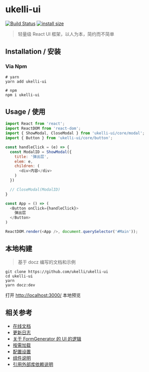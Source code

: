 # ukelli-ui

[![Build Status](https://travis-ci.org/ukelli/ukelli-ui.svg?branch=master)](https://travis-ci.org/ukelli/ukelli-ui)
[![install size](https://packagephobia.now.sh/badge?p=ukelli-ui)](https://packagephobia.now.sh/result?p=ukelli-ui)

> 轻量级 React UI 框架，以人为本，简约而不简单

## Installation / 安装

### Via Npm

```shell
# yarn
yarn add ukelli-ui

# npm
npm i ukelli-ui
```

## Usage / 使用

```js
import React from 'react';
import ReactDOM from 'react-dom';
import { ShowModal, CloseModal } from 'ukelli-ui/core/modal';
import { Button } from 'ukelli-ui/core/button';

const handleClick = (e) => {
  const ModalID = ShowModal({
    title: '弹出层',
    elem: e,
    children: (
      <div>内容</div>
    )
  })

  // CloseModal(ModalID)
}

const App = () => (
  <Button onClick={handleClick}>
    弹出层
  </Button>
)

ReactDOM.render(<App />, document.querySelector('#Main'));
```

## 本地构建

> 基于 docz 编写的文档和示例

```shell
git clone https://github.com/ukelli/ukelli-ui
cd ukelli-ui
yarn
yarn docz:dev
```

打开 [http://localhost:3000/](http://localhost:3000/) 本地预览

## 相关参考

- [在线文档](https://ui.ukelli.com/)
- [更新日志](./docs/update-logs.md)
- [关于 FormGenerator 的 UI 的逻辑](./docs/ui-logic.md)
- [按需加载](./docs/import-desc.md)
- [配置设置](./docs/configuration.md)
- [组件说明](./docs/components.md)
- [引用外部库依赖说明](./docs/components.md)
